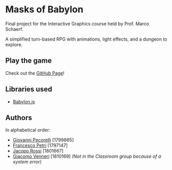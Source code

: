 # Masks of Babylon

Final project for the Interactive Graphics course held by Prof. Marco Schaerf.

A simplified turn-based RPG with animations, light effects, and a dungeon to explore.

## Play the game

Check out the [GitHub Page](https://sapienzainteractivegraphicscourse.github.io/final-project-masks-of-babylon/)!

## Libraries used

- [Babylon.js](https://www.babylonjs.com/)

## Authors

In alphabetical order:
- [Giovanni Pecorelli](https://github.com/GioPec) [1799865]
- [Francesco Petri](https://github.com/torchipeppo) [1797147]
- [Jacopo Rossi](https://github.com/JacopoRossi) [1801667]
- [Giacomo Venneri](https://github.com/GiacomoVenneri) [1810169] *(Not in the Classroom group because of a system error)*
